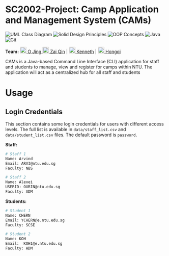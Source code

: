 # SC2002-Project: Camp Application and Management System (CAMs)

![UML Class Diagram](https://img.shields.io/badge/UML%20Class%20Diagram-1976D2?style=for-the-badge&logoColor=white)
![Solid Design Principles](https://img.shields.io/badge/SOLID%20Design%20Principles-C71A36?style=for-the-badge&logoColor=white)
![OOP Concepts](https://img.shields.io/badge/OOP%20Concepts-C71A36?style=for-the-badge&logoColor=white)
![Java](https://img.shields.io/badge/java-%23ED8B00.svg?style=for-the-badge&logo=java&logoColor=white)
![Git](https://img.shields.io/badge/git-%23F05033.svg?style=for-the-badge&logo=git&logoColor=white)

**Team:** 
[<img src="https://github.com/J0JIng.png" height="20" width="20" /> O Jing ](https://github.com/J0JIng)
[<img src="https://github.com/Zaiqin.png" height="20" width="20" /> Zai Qin](https://github.com/Zaiqin) |
[<img src="https://github.com/kyew003.png" height="20" width="20" /> Kenneth](https://github.com/kyew003) |
[<img src="https://github.com/sharpwoofer.png" height="20" width="20" /> Hongqi](https://github.com/sharpwoofer)

CAMs is a Java-based Command Line Interface (CLI) application for staff and students to manage, view and register for camps within NTU. The application will act as a centralized hub for all staff and students

# Usage

## Login Credentials

This section contains some login credentials for users with different access levels. The full list is available in `data/staff_list.csv` and `data/student_list.csv` files. The default password is `password`.

**Staff:**

```bash
# Staff 1
Name: Arvind
Email: ARVI@ntu.edu.sg
Faculty: NBS

# Staff 2
Name: Alexei
USERID: OURIN@ntu.edu.sg
Faculty: ADM
```

**Students:**

```bash
# Student 1
Name: CHERN
Email: YCHERN@e.ntu.edu.sg
Faculty: SCSE

# Student 2
Name: KOH
Email: 	KOH1@e.ntu.edu.sg
Faculty: ADM
```
